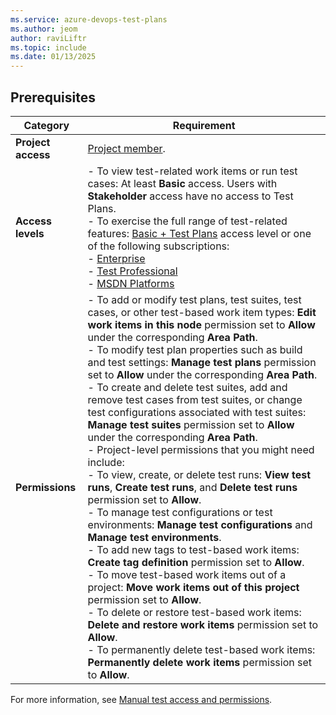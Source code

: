 ```yaml
---
ms.service: azure-devops-test-plans
ms.author: jeom
author: raviLiftr
ms.topic: include
ms.date: 01/13/2025
---
```



## Prerequisites

| Category | Requirement |
|--------------|-------------|
| **Project access** | [Project member](../../organizations/security/add-users-team-project.md). |
| **Access levels** | - To view test-related work items or run test cases: At least **Basic** access. Users with **Stakeholder** access have no access to Test Plans. <br>- To exercise the full range of test-related features: [Basic + Test Plans](../../organizations/billing/buy-access-tfs-test-hub.md) access level or one of the following subscriptions: <br> - [Enterprise](https://visualstudio.microsoft.com/vs/enterprise/) <br>- [Test Professional](https://visualstudio.microsoft.com/vs/test-professional/) <br>- [MSDN Platforms](https://visualstudio.microsoft.com/msdn-platforms/) |
| **Permissions** | - To add or modify test plans, test suites, test cases, or other test-based work item types: **Edit work items in this node** permission set to **Allow** under the corresponding **Area Path**. <br>- To modify test plan properties such as build and test settings: **Manage test plans** permission set to **Allow** under the corresponding **Area Path**. <br>- To create and delete test suites, add and remove test cases from test suites, or change test configurations associated with test suites: **Manage test suites** permission set to **Allow** under the corresponding **Area Path**. <br>- Project-level permissions that you might need include: <br>- To view, create, or delete test runs: **View test runs**, **Create test runs**, and **Delete test runs** permission set to **Allow**. <br> - To manage test configurations or test environments: **Manage test configurations** and **Manage test environments**. <br>- To add new tags to test-based work items: **Create tag definition** permission set to **Allow**. <br>- To move test-based work items out of a project: **Move work items out of this project** permission set to **Allow**. <br>- To delete or restore test-based work items: **Delete and restore work items** permission set to **Allow**. <br>- To permanently delete test-based work items: **Permanently delete work items** permission set to **Allow**. |

For more information, see [Manual test access and permissions](../manual-test-permissions.md).


